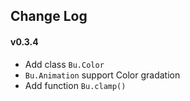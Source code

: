 ## Change Log

#### v0.3.4

- Add class `Bu.Color`
- `Bu.Animation` support Color gradation
- Add function `Bu.clamp()`
